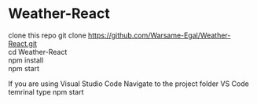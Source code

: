 # Weather-React

clone this repo git clone https://github.com/Warsame-Egal/Weather-React.git <br />
cd Weather-React <br />
npm install <br />
npm start


If you are using Visual Studio Code
Navigate to the project folder
VS Code temrinal type npm start

